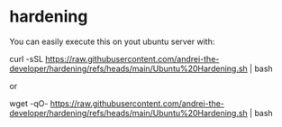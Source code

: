 # hardening

You can easily execute this on yout ubuntu server with:

curl -sSL https://raw.githubusercontent.com/andrei-the-developer/hardening/refs/heads/main/Ubuntu%20Hardening.sh | bash

or

wget -qO- https://raw.githubusercontent.com/andrei-the-developer/hardening/refs/heads/main/Ubuntu%20Hardening.sh | bash
